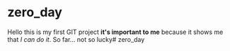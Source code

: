 # zero_day

Hello this is my first GIT project **it's important to me** because it shows me that *I can do it*. So far... not so lucky# zero_day
